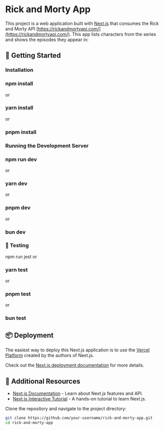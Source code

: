 # Rick and Morty App

This project is a web application built with [Next.js](https://nextjs.org/) that consumes the Rick and Morty API [https://rickandmortyapi.com/](https://rickandmortyapi.com/). This app lists characters from the series and shows the episodes they appear in:


##  🚀 Getting Started

###  Installation

### npm install
 or
 ### yarn install
 or
### pnpm install



###  Running the Development Server

### npm run dev
 or
### yarn dev
 or
### pnpm dev
 or
### bun dev



### 🧪 Testing

npm run jest
 or
### yarn test
 or
### pnpm test
 or
### bun test




## 📦 Deployment

The easiest way to deploy this Next.js application is to use the [Vercel Platform](https://vercel.com/) created by the authors of Next.js.

Check out the [Next.js deployment documentation](https://nextjs.org/docs/deployment) for more details.

## 🔗 Additional Resources

- [Next.js Documentation](https://nextjs.org/docs) - Learn about Next.js features and API.
- [Next.js Interactive Tutorial](https://nextjs.org/learn) - A hands-on tutorial to learn Next.js.



Clone the repository and navigate to the project directory:

```bash
git clone https://github.com/your-username/rick-and-morty-app.git
cd rick-and-morty-app
